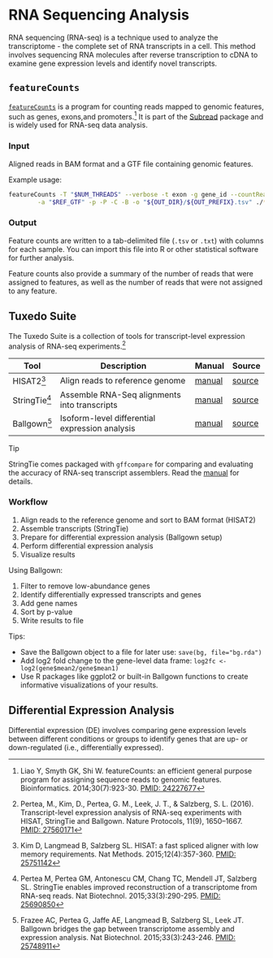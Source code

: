 # RNA Sequencing Analysis

RNA sequencing (RNA-seq) is a technique used to analyze the transcriptome -
the complete set of RNA transcripts in a cell. This method involves sequencing
RNA molecules after reverse transcription to cDNA to examine gene expression levels
and identify novel transcripts.

## `featureCounts`

[`featureCounts`](https://subread.sourceforge.net/featureCounts.html)
is a program for counting reads mapped to genomic features, such as genes, exons,and promoters.[^1]
It is part of the [Subread](https://subread.sourceforge.net) package and is widely used for RNA-seq data analysis.

[^1]: Liao Y, Smyth GK, Shi W. featureCounts: an efficient general purpose program for assigning sequence reads to genomic features. Bioinformatics. 2014;30(7):923-30. [PMID: 24227677](https://pubmed.ncbi.nlm.nih.gov/24227677/)

### Input

Aligned reads in BAM format and a GTF file containing genomic features.

Example usage:

```sh
featureCounts -T "$NUM_THREADS" --verbose -t exon -g gene_id --countReadPairs \
		-a "$REF_GTF" -p -P -C -B -o "${OUT_DIR}/${OUT_PREFIX}.tsv" ./*.bam
```

### Output

Feature counts are written to a tab-delimited file (`.tsv` or `.txt`)
with columns for each sample. You can import this file into R or other
statistical software for further analysis.

Feature counts also provide a summary of the number of reads that were
assigned to features, as well as the number of reads that were not assigned
to any feature.

## Tuxedo Suite

The Tuxedo Suite is a collection of tools for transcript-level expression analysis of RNA-seq experiments.[^2]

[^2]: Pertea, M., Kim, D., Pertea, G. M., Leek, J. T., & Salzberg, S. L. (2016). Transcript-level expression analysis of RNA-seq experiments with HISAT, StringTie and Ballgown. Nature Protocols, 11(9), 1650–1667. [PMID: 27560171](https://pubmed.ncbi.nlm.nih.gov/27560171/)

| Tool          | Description                                    | Manual                                                                      | Source                                             |
| ------------- | ---------------------------------------------- | --------------------------------------------------------------------------- | -------------------------------------------------- |
| HISAT2[^3]    | Align reads to reference genome                | [manual](https://daehwankimlab.github.io/hisat2/manual/)                    | [source](https://github.com/DaehwanKimLab/hisat2)  |
| StringTie[^4] | Assemble RNA-Seq alignments into transcripts   | [manual](https://ccb.jhu.edu/software/stringtie/index.shtml)                | [source](https://github.com/gpertea/stringtie)     |
| Ballgown[^5]  | Isoform-level differential expression analysis | [manual](https://bioconductor.org/packages/release/bioc/html/ballgown.html) | [source](https://github.com/alyssafrazee/ballgown) |

[^3]: Kim D, Langmead B, Salzberg SL. HISAT: a fast spliced aligner with low memory requirements. Nat Methods. 2015;12(4):357-360. [PMID: 25751142](https://pubmed.ncbi.nlm.nih.gov/25751142/)

[^4]: Pertea M, Pertea GM, Antonescu CM, Chang TC, Mendell JT, Salzberg SL. StringTie enables improved reconstruction of a transcriptome from RNA-seq reads. Nat Biotechnol. 2015;33(3):290-295. [PMID: 25690850](https://pubmed.ncbi.nlm.nih.gov/25690850/)

[^5]: Frazee AC, Pertea G, Jaffe AE, Langmead B, Salzberg SL, Leek JT. Ballgown bridges the gap between transcriptome assembly and expression analysis. Nat Biotechnol. 2015;33(3):243-246. [PMID: 25748911](https://pubmed.ncbi.nlm.nih.gov/25748911/)

> [!TIP]
> StringTie comes packaged with `gffcompare` for comparing and evaluating the
> accuracy of RNA-seq transcript assemblers. Read the
> [manual](https://ccb.jhu.edu/software/stringtie/gffcompare.shtml) for details.

### Workflow

1. Align reads to the reference genome and sort to BAM format (HISAT2)
2. Assemble transcripts (StringTie)
3. Prepare for differential expression analysis (Ballgown setup)
4. Perform differential expression analysis
5. Visualize results

Using Ballgown:

1. Filter to remove low-abundance genes
2. Identify differentially expressed transcripts and genes
3. Add gene names
4. Sort by p-value
5. Write results to file

Tips:

- Save the Ballgown object to a file for later use: `save(bg, file="bg.rda")`
- Add log2 fold change to the gene-level data frame:
  `log2fc <- log2(gene$mean2/gene$mean1)`
- Use R packages like ggplot2 or built-in Ballgown functions to create informative visualizations of your results.

## Differential Expression Analysis

Differential expression (DE) involves comparing gene expression levels between different conditions
or groups to identify genes that are up- or down-regulated (i.e., differentially expressed).

